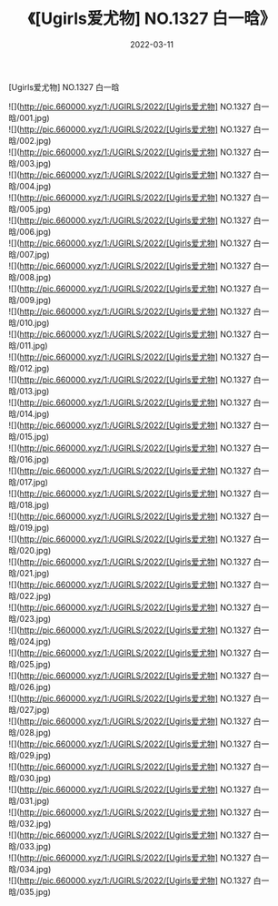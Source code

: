 ﻿---
layout: post
title:  《[Ugirls爱尤物] NO.1327 白一晗》
date:   2022-03-11
img: http://pic.660000.xyz/1:/UGIRLS/2022/[Ugirls爱尤物] NO.1327 白一晗/000.jpg
categories: [美女, 清纯, 唯美]
---

[Ugirls爱尤物] NO.1327 白一晗

 ![](http://pic.660000.xyz/1:/UGIRLS/2022/[Ugirls爱尤物] NO.1327 白一晗/001.jpg) <br>![](http://pic.660000.xyz/1:/UGIRLS/2022/[Ugirls爱尤物] NO.1327 白一晗/002.jpg) <br>![](http://pic.660000.xyz/1:/UGIRLS/2022/[Ugirls爱尤物] NO.1327 白一晗/003.jpg) <br>![](http://pic.660000.xyz/1:/UGIRLS/2022/[Ugirls爱尤物] NO.1327 白一晗/004.jpg) <br>![](http://pic.660000.xyz/1:/UGIRLS/2022/[Ugirls爱尤物] NO.1327 白一晗/005.jpg) <br>![](http://pic.660000.xyz/1:/UGIRLS/2022/[Ugirls爱尤物] NO.1327 白一晗/006.jpg) <br>![](http://pic.660000.xyz/1:/UGIRLS/2022/[Ugirls爱尤物] NO.1327 白一晗/007.jpg) <br>![](http://pic.660000.xyz/1:/UGIRLS/2022/[Ugirls爱尤物] NO.1327 白一晗/008.jpg) <br>![](http://pic.660000.xyz/1:/UGIRLS/2022/[Ugirls爱尤物] NO.1327 白一晗/009.jpg) <br>![](http://pic.660000.xyz/1:/UGIRLS/2022/[Ugirls爱尤物] NO.1327 白一晗/010.jpg) <br>![](http://pic.660000.xyz/1:/UGIRLS/2022/[Ugirls爱尤物] NO.1327 白一晗/011.jpg) <br>![](http://pic.660000.xyz/1:/UGIRLS/2022/[Ugirls爱尤物] NO.1327 白一晗/012.jpg) <br>![](http://pic.660000.xyz/1:/UGIRLS/2022/[Ugirls爱尤物] NO.1327 白一晗/013.jpg) <br>![](http://pic.660000.xyz/1:/UGIRLS/2022/[Ugirls爱尤物] NO.1327 白一晗/014.jpg) <br>![](http://pic.660000.xyz/1:/UGIRLS/2022/[Ugirls爱尤物] NO.1327 白一晗/015.jpg) <br>![](http://pic.660000.xyz/1:/UGIRLS/2022/[Ugirls爱尤物] NO.1327 白一晗/016.jpg) <br>![](http://pic.660000.xyz/1:/UGIRLS/2022/[Ugirls爱尤物] NO.1327 白一晗/017.jpg) <br>![](http://pic.660000.xyz/1:/UGIRLS/2022/[Ugirls爱尤物] NO.1327 白一晗/018.jpg) <br>![](http://pic.660000.xyz/1:/UGIRLS/2022/[Ugirls爱尤物] NO.1327 白一晗/019.jpg) <br>![](http://pic.660000.xyz/1:/UGIRLS/2022/[Ugirls爱尤物] NO.1327 白一晗/020.jpg) <br>![](http://pic.660000.xyz/1:/UGIRLS/2022/[Ugirls爱尤物] NO.1327 白一晗/021.jpg) <br>![](http://pic.660000.xyz/1:/UGIRLS/2022/[Ugirls爱尤物] NO.1327 白一晗/022.jpg) <br>![](http://pic.660000.xyz/1:/UGIRLS/2022/[Ugirls爱尤物] NO.1327 白一晗/023.jpg) <br>![](http://pic.660000.xyz/1:/UGIRLS/2022/[Ugirls爱尤物] NO.1327 白一晗/024.jpg) <br>![](http://pic.660000.xyz/1:/UGIRLS/2022/[Ugirls爱尤物] NO.1327 白一晗/025.jpg) <br>![](http://pic.660000.xyz/1:/UGIRLS/2022/[Ugirls爱尤物] NO.1327 白一晗/026.jpg) <br>![](http://pic.660000.xyz/1:/UGIRLS/2022/[Ugirls爱尤物] NO.1327 白一晗/027.jpg) <br>![](http://pic.660000.xyz/1:/UGIRLS/2022/[Ugirls爱尤物] NO.1327 白一晗/028.jpg) <br>![](http://pic.660000.xyz/1:/UGIRLS/2022/[Ugirls爱尤物] NO.1327 白一晗/029.jpg) <br>![](http://pic.660000.xyz/1:/UGIRLS/2022/[Ugirls爱尤物] NO.1327 白一晗/030.jpg) <br>![](http://pic.660000.xyz/1:/UGIRLS/2022/[Ugirls爱尤物] NO.1327 白一晗/031.jpg) <br>![](http://pic.660000.xyz/1:/UGIRLS/2022/[Ugirls爱尤物] NO.1327 白一晗/032.jpg) <br>![](http://pic.660000.xyz/1:/UGIRLS/2022/[Ugirls爱尤物] NO.1327 白一晗/033.jpg) <br>![](http://pic.660000.xyz/1:/UGIRLS/2022/[Ugirls爱尤物] NO.1327 白一晗/034.jpg) <br>![](http://pic.660000.xyz/1:/UGIRLS/2022/[Ugirls爱尤物] NO.1327 白一晗/035.jpg) <br>